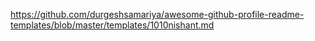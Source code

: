 https://github.com/durgeshsamariya/awesome-github-profile-readme-templates/blob/master/templates/1010nishant.md
